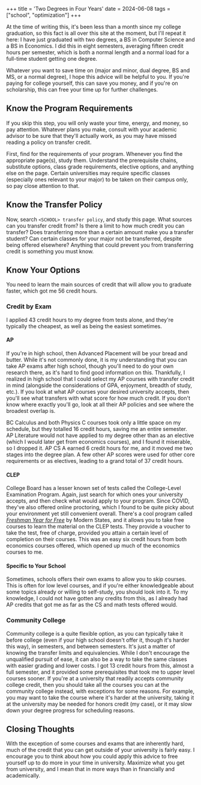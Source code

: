 +++
title = 'Two Degrees in Four Years'
date = 2024-06-08
tags = ["school", "optimization"]
+++

At the time of writing this, it's been less than a month since my college graduation, so this fact is all over this site at the moment, but I'll repeat it here: I have just graduated with two degrees, a BS in Computer Science and a BS in Economics.
I did this in eight semesters, averaging fifteen credit hours per semester, which is both a normal length and a normal load for a full-time student getting one degree.

Whatever you want to save time on (major and minor, dual degree, BS and MS, or a normal degree), I hope this advice will be helpful to you.
If you're paying for college yourself, this can save you money, and if you're on scholarship, this can free your time up for further challenges.

## Know the Program Requirements

If you skip this step, you will only waste your time, energy, and money, so pay attention.
Whatever plans you make, consult with your academic advisor to be sure that they'll actually work, as you may have missed reading a policy on transfer credit.

First, find for the requirements of your program.
Whenever you find the appropriate page(s), study them.
Understand the prerequisite chains, substitute options, class grade requirements, elective options, and anything else on the page.
Certain universities may require specific classes (especially ones relevant to your major) to be taken on their campus only, so pay close attention to that.

## Know the Transfer Policy

Now, search `<SCHOOL> transfer policy`, and study this page.
What sources can you transfer credit from?
Is there a limit to how much credit you can transfer?
Does transferring more than a certain amount make you a transfer student?
Can certain classes for your major not be transferred, despite being offered elsewhere?
Anything that could prevent you from transferring credit is something you must know.

## Know Your Options

You need to learn the main sources of credit that will allow you to graduate faster, which got me 56 credit hours.

### Credit by Exam

I applied 43 credit hours to my degree from tests alone, and they're typically the cheapest, as well as being the easiest sometimes.

#### AP

If you're in high school, then Advanced Placement will be your bread and butter.
While it's not commonly done, it is my understanding that you can take AP exams after high school, though you'll need to do your own research there, as it's hard to find good information on this.
Thankfully, I realized in high school that I could select my AP courses with transfer credit in mind (alongside the considerations of GPA, enjoyment, breadth of study, etc.).
If you look at what AP courses your desired university accepts, then you'll see what transfers with what score for how much credit.
If you don't know where exactly you'll go, look at all their AP policies and see where the broadest overlap is.

BC Calculus and both Physics C courses took only a little space on my schedule, but they totalled 16 credit hours, saving me an entire semester.
AP Literature would not have applied to my degree other than as an elective (which I would later get from economics courses), and I found it miserable, so I dropped it.
AP CS A earned 6 credit hours for me, and it moved me two stages into the degree plan.
A few other AP scores were used for other core requirements or as electives, leading to a grand total of 37 credit hours.

#### CLEP

College Board has a lesser known set of tests called the College-Level Examination Program.
Again, just search for which ones your university accepts, and then check what would apply to your program.
Since COVID, they've also offered online proctoring, which I found to be quite picky about your environment yet still convenient overall.
There's a cool program called [*Freshman Year for Free*](https://modernstates.org/) by Modern States, and it allows you to take free courses to learn the material on the CLEP tests.
They provide a voucher to take the test, free of charge, provided you attain a certain level of completion on their courses.
This was an easy six credit hours from both economics courses offered, which opened up much of the economics courses to me.

#### Specific to Your School

Sometimes, schools offers their own exams to allow you to skip courses.
This is often for low level courses, and if you're either knowledgeable about some topics already or willing to self-study, you should look into it.
To my knowledge, I could not have gotten any credits from this, as I already had AP credits that got me as far as the CS and math tests offered would.

### Community College

Community college is a quite flexible option, as you can typically take it before college (even if your high school doesn't offer it, though it's harder this way), in semesters, and between semesters.
It's just a matter of knowing the transfer limits and equivalencies.
While I don't encourage the unqualified pursuit of ease, it can also be a way to take the same classes with easier grading and lower costs.
I got 13 credit hours from this, almost a full semester, and it provided some prerequisites that took me to upper level courses sooner.
If you're at a university that readily accepts community college credit, then you should take all the courses you can at the community college instead, with exceptions for some reasons.
For example, you may want to take the course where it's harder at the university, taking it at the university may be needed for honors credit (my case), or it may slow down your degree progress for scheduling reasons.

## Closing Thoughts

With the exception of some courses and exams that are inherently hard, much of the credit that you can get outside of your university is fairly easy.
I encourage you to think about how you could apply this advice to free yourself up to do more in your time in university.
Maximize what you get from university, and I mean that in more ways than in financially and academically.
